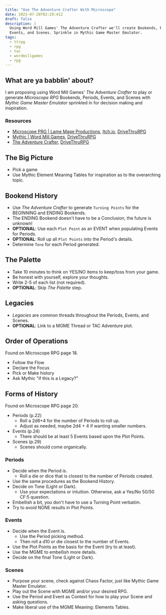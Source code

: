 ```yaml
---
title: "Use The Adventure Crafter With Microscope"
date: 2023-07-28T02:29:41Z
draft: false
description: |
  Using Word Mill Games' The Adventure Crafter we'll create Bookends, Periods,
  Events, and Scenes. Sprinkle in Mythic Game Master Emulator.
tags:
  - ttrpg
  - rpg
  - tac
  - wordmillgames
  - rpg
---
```

## What are ya babblin' about?

I am proposing using Word Mill Games' _The Adventure Crafter_ to play or
generate _Microscope RPG_ Bookends, Periods, Events, and Scenes with _Mythic
Game Master Emulator_ sprinkled in for decision making and inspiration.

### Resources

- [Microscope PRG | Lame Mage Productions](https://www.lamemage.com/microscope/), [Itch.io](https://lamemage.itch.io/microscope), [DriveThruRPG](https://www.drivethrurpg.com/product/91183/Microscope)
- [Mythic | Word Mill Games](https://wordmillgames.com/mythic.html), [DriveThruRPG](https://www.drivethrurpg.com/product/422929/Mythic-Game-Master-Emulator-Second-Edition)
- [The Adventure Crafter](https://wordmillgames.com/adventure-crafter.html), [DriveThruRPG](https://www.drivethrurpg.com/product/261479/The-Adventure-Crafter)

## The Big Picture

- Pick a game
- Use Mythic Element Meaning Tables for inspiration as to the overarching topic.

## Bookend History

- Use _The Adventure Crafter_ to generate `Turning Points` for the BEGINNING and ENDING Bookends.
- The ENDING Bookend doesn't have to be a Conclusion, the future is unknown!
- **OPTIONAL**: Use each `Plot Point` as an EVENT when populating Events for Periods.
- **OPTIONAL**: Roll up all `Plot Points` into the Period's details.
- Determine `Tone` for each Period generated.

## The Palette

- Take 10 minutes to think on YES/NO items to keep/toss from your game.
- Be honest with yourself, explore your thoughts.
- Write 2-5 of each list (not required).
- **OPTIONAL**: Skip _The Palette_ step.

## Legacies

- _Legacies_ are common threads throughout the Periods, Events, and Scenes.
- **OPTIONAL**: Link to a MGME Thread or TAC Adventure plot.

## Order of Operations

Found on Microscope RPG page 18.

- Follow the Flow
- Declare the Focus
- Pick or Make history
- Ask Mythic "if this is a Legacy?"

## Forms of History

Found on Microscope RPG page 20.

- Periods (p.22)
	- Roll a 2d6+4 for the number of Periods to roll up.
	- Adjust as needed, maybe 2d4 + 4 if wanting smaller numbers.
- Events (p.24)
	- There should be at least 5 Events based upon the Plot Points.
- Scenes (p.29)
	- Scenes should come organically.

### Periods

- Decide when the Period is.
	- Roll a die or dice that is closest to the number of Periods created.
- Use the same procedures as the Bookend History.
- Decide on Tone (Light or Dark).
	- Use your expectations or intuition. Otherwise, ask a Yes/No 50/50 CF:5 question.
- Embellish a bit, you don't have to use a Turning Point verbatim.
- Try to avoid NONE results in Plot Points.

### Events

- Decide when the Event is.
	- Use the Period picking method.
	- Then roll a d10 or die closest to the number of Events.
- Use the Plot Points as the basis for the Event (try to at least).
- Use the MGME to embellish more details.
- Decide on the final Tone (Light or Dark).

### Scenes

- Purpose your scene, check against Chaos Factor, just like Mythic Game Master Emulator.
- Play out the Scene with MGME and/or your desired RPG.
- Use the Period and Event as Context for how to play your Scene and asking questions.
- Make liberal use of the MGME Meaning: Elements Tables.
